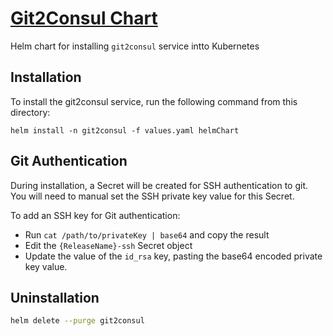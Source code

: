 # [Git2Consul Chart](https://github.com/breser/git2consul)
Helm chart for installing `git2consul` service intto Kubernetes

## Installation
To install the git2consul service, run the following command from this directory:
```
helm install -n git2consul -f values.yaml helmChart
```

## Git Authentication
During installation, a Secret will be created for SSH authentication to git. You will need to manual set the SSH private key value
for this Secret.

To add an SSH key for Git authentication:
* Run `cat /path/to/privateKey | base64` and copy the result
* Edit the  `{ReleaseName}-ssh` Secret object
* Update the value of the `id_rsa` key, pasting the base64 encoded private key value.



## Uninstallation
```bash
helm delete --purge git2consul
```